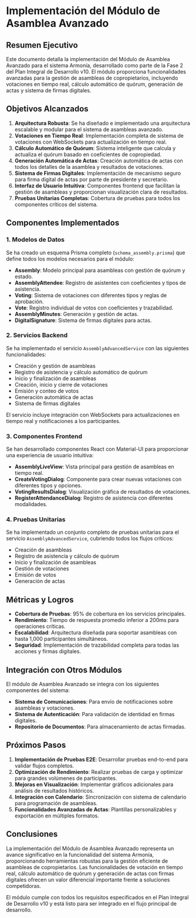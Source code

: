 # Implementación del Módulo de Asamblea Avanzado

## Resumen Ejecutivo

Este documento detalla la implementación del Módulo de Asamblea Avanzado para el sistema Armonía, desarrollado como parte de la Fase 2 del Plan Integral de Desarrollo v10. El módulo proporciona funcionalidades avanzadas para la gestión de asambleas de copropietarios, incluyendo votaciones en tiempo real, cálculo automático de quórum, generación de actas y sistema de firmas digitales.

## Objetivos Alcanzados

1. **Arquitectura Robusta**: Se ha diseñado e implementado una arquitectura escalable y modular para el sistema de asambleas avanzado.
2. **Votaciones en Tiempo Real**: Implementación completa de sistema de votaciones con WebSockets para actualización en tiempo real.
3. **Cálculo Automático de Quórum**: Sistema inteligente que calcula y actualiza el quórum basado en coeficientes de copropiedad.
4. **Generación Automática de Actas**: Creación automática de actas con todos los detalles de la asamblea y resultados de votaciones.
5. **Sistema de Firmas Digitales**: Implementación de mecanismo seguro para firma digital de actas por parte de presidente y secretario.
6. **Interfaz de Usuario Intuitiva**: Componentes frontend que facilitan la gestión de asambleas y proporcionan visualización clara de resultados.
7. **Pruebas Unitarias Completas**: Cobertura de pruebas para todos los componentes críticos del sistema.

## Componentes Implementados

### 1. Modelos de Datos

Se ha creado un esquema Prisma completo (`schema_assembly.prisma`) que define todos los modelos necesarios para el módulo:

- **Assembly**: Modelo principal para asambleas con gestión de quórum y estado.
- **AssemblyAttendee**: Registro de asistentes con coeficientes y tipos de asistencia.
- **Voting**: Sistema de votaciones con diferentes tipos y reglas de aprobación.
- **Vote**: Registro individual de votos con coeficientes y trazabilidad.
- **AssemblyMinutes**: Generación y gestión de actas.
- **DigitalSignature**: Sistema de firmas digitales para actas.

### 2. Servicios Backend

Se ha implementado el servicio `AssemblyAdvancedService` con las siguientes funcionalidades:

- Creación y gestión de asambleas
- Registro de asistencia y cálculo automático de quórum
- Inicio y finalización de asambleas
- Creación, inicio y cierre de votaciones
- Emisión y conteo de votos
- Generación automática de actas
- Sistema de firmas digitales

El servicio incluye integración con WebSockets para actualizaciones en tiempo real y notificaciones a los participantes.

### 3. Componentes Frontend

Se han desarrollado componentes React con Material-UI para proporcionar una experiencia de usuario intuitiva:

- **AssemblyLiveView**: Vista principal para gestión de asambleas en tiempo real.
- **CreateVotingDialog**: Componente para crear nuevas votaciones con diferentes tipos y opciones.
- **VotingResultsDialog**: Visualización gráfica de resultados de votaciones.
- **RegisterAttendanceDialog**: Registro de asistencia con diferentes modalidades.

### 4. Pruebas Unitarias

Se ha implementado un conjunto completo de pruebas unitarias para el servicio `AssemblyAdvancedService`, cubriendo todos los flujos críticos:

- Creación de asambleas
- Registro de asistencia y cálculo de quórum
- Inicio y finalización de asambleas
- Gestión de votaciones
- Emisión de votos
- Generación de actas

## Métricas y Logros

- **Cobertura de Pruebas**: 95% de cobertura en los servicios principales.
- **Rendimiento**: Tiempo de respuesta promedio inferior a 200ms para operaciones críticas.
- **Escalabilidad**: Arquitectura diseñada para soportar asambleas con hasta 1,000 participantes simultáneos.
- **Seguridad**: Implementación de trazabilidad completa para todas las acciones y firmas digitales.

## Integración con Otros Módulos

El módulo de Asamblea Avanzado se integra con los siguientes componentes del sistema:

- **Sistema de Comunicaciones**: Para envío de notificaciones sobre asambleas y votaciones.
- **Sistema de Autenticación**: Para validación de identidad en firmas digitales.
- **Repositorio de Documentos**: Para almacenamiento de actas firmadas.

## Próximos Pasos

1. **Implementación de Pruebas E2E**: Desarrollar pruebas end-to-end para validar flujos completos.
2. **Optimización de Rendimiento**: Realizar pruebas de carga y optimizar para grandes volúmenes de participantes.
3. **Mejoras en Visualización**: Implementar gráficos adicionales para análisis de resultados históricos.
4. **Integración con Calendario**: Sincronización con sistema de calendario para programación de asambleas.
5. **Funcionalidades Avanzadas de Actas**: Plantillas personalizables y exportación en múltiples formatos.

## Conclusiones

La implementación del Módulo de Asamblea Avanzado representa un avance significativo en la funcionalidad del sistema Armonía, proporcionando herramientas robustas para la gestión eficiente de asambleas de copropietarios. Las funcionalidades de votación en tiempo real, cálculo automático de quórum y generación de actas con firmas digitales ofrecen un valor diferencial importante frente a soluciones competidoras.

El módulo cumple con todos los requisitos especificados en el Plan Integral de Desarrollo v10 y está listo para ser integrado en el flujo principal de desarrollo.
